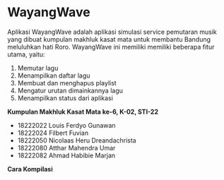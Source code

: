 # WayangWave
Aplikasi WayangWave adalah aplikasi simulasi service pemutaran musik yang dibuat kumpulan makhluk kasat mata untuk membantu Bandung meluluhkan hati Roro. WayangWave ini memiliki memiliki beberapa fitur utama, yaitu:
1. Memutar lagu
2. Menampilkan daftar lagu
3. Membuat dan menghapus playlist
4. Mengatur urutan dimainkannya lagu
5. Menampilkan status dari aplikasi

**Kumpulan Makhluk Kasat Mata ke-6, K-02, STI-22**
- 18222022 Louis Ferdyo Gunawan
- 18222024 Filbert Fuvian
- 18222050 Nicolaas Heru Dreandachrista
- 18222080 Atthar Mahendra Umar
- 18222082 Ahmad Habibie Marjan

**Cara Kompilasi**
